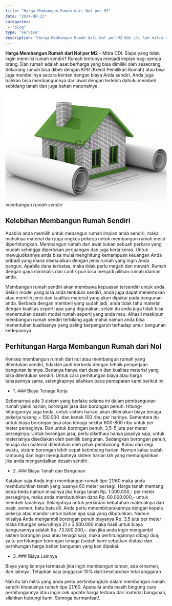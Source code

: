 ```yaml
---
title: "Harga Membangun Rumah dari Nol per M2"
date: "2024-08-22"
categories:
 - "blog"
type: "service"
description: "Harga Membangun Rumah dari Nol per M2 Nah itu lah mitra yang anda perlu pertimbangkan dalam membangun rumah sendiri khususnya rumah tipe 21/60 Apabaila and..."
---
```


**Harga Membangun Rumah dari Nol per M2** - Mitra CDI. Siapa yang tidak ingin memiliki rumah sendiri? Rumah tentunya menjadi impian bagi semua orang. Dan rumah adalah aset berharga yang bisa dimiliki oleh seseorang. Sekarang rumah bisa dibeli dengan KPR (Kredit Pemilikan Rumah) atau bisa juga membelinya secara kontan dengan biaya Anda sendiri. Anda juga bahkan bisa membangunnya dari awal dengan terlebih dahulu membeli sebidang tanah dan juga bahan materialnya.

![membangun rumah sendiri](/images/blog/harga-bangun-rumah-per-m2.jpg)
*membangun rumah sendiri*

 ## Kelebihan Membangun Rumah Sendiri

Apabila anda memilih untuk mebangun rumah impian anda sendiri, maka mahalnya material dan juga ongkos pekerja untuk membangun rumah mesti diperhitungkan. Membangun rumah dari awal bukan sebuah perkara yang mudah sehingga diperlukan perjuangan dan juga kerja keras. Untuk mewujudkannya anda bisa mulai menghitung kemampuan keuangan Anda pribadi yang mana disesuaikan dengan jenis rumah yang ingin Anda bangun. Apabila dana terbatas, maka tidak perlu megah dan mewah. Rumah dengan gaya minimalis dan cantik pun bisa menjadi pilihan rumah idaman anda.

Membangun rumah sendiri akan membawa kepuasan tersendiri untuk anda. Selain model yang bisa anda tentukan sendiri, anda juga dapat menentukan atau memilih jenis dan kualitas material yang akan dipakai pada bangunan anda. Berbeda dengan membeli yang sudah jadi, anda tidak tahu material dengan kualitas seperti apa yang digunakan, selain itu anda juga tidak bisa menentukan desain model rumah seperti yang anda mau. Alhasil meskipun membangun rumah sendiri terbilang agak mahal namun anda bisa menentukan kualitasnya yang paling berpengaruh terhadap umur bangunan kedepannya.

 ## Perhitungan Harga Membangun Rumah dari Nol

Konsep membangun rumah dari nol atau membangun rumah yang ditentukan sendiri, tidaklah jauh berbeda dengan tehnik pengerjaan bangunan lainnya. Bedanya hanya dari desain dan kualitas material yang bisa ditentukan sendiri. Untuk cara perhitungan biaya atau harga tahapannya sama, selengkapnya silahkan baca pemaparan kami berikut ini:

- 1\. ### Biaya Tenaga Kerja

Sebenarnya ada 3 sistem yang berlaku selama ini dalam pembangunan rumah yakni harian, borongan jasa dan borongan penuh. Hitung-hitungannya juga beda, untuk sistem harian, akan dikenakan biaya tenaga pekerja tukang = 150.000  dan kenek 100 ribu per harinya. Sementara itu untuk biaya borongan jasa atau tenaga sekitar 600-800 ribu untuk per meter perseginya. Dan untuk borongan penuh, 3,5-5 juta per meter perseginya. Untuk borongan jasa, perlu dikethaui hanya jasanya saja, untuk materialnya disediakan oleh pemilik bangunan. Sedangkan borongan penuh, tenaga dan material ditentukan oleh pihak pemborong. Kalau dari segi waktu, sistem borongan lebih cepat ketimbang harian. Namun kalau sudah rampung dan ingin mengubahnya sistem harian lah yang memungkinkan jika anda mengandalkan desain sendiri.
- 2\. ### Biaya Tanah dan Bangunan

Katakan saja Anda ingin membangun rumah tipe 21/60 maka anda membutuhkan tanah yang luasnya 60 meter persegi. Harga tanah memang beda-beda namun misalnya jika harga tanah Rp. 1.000.000,- per meter perseginya, maka anda membutuhkan dana Rp. 60.000.000,- untuk membeli tanahnya. Selanjutnya untuk perkiraan kebutuhan materialnya dari pasir, semen, batu bata dll. Anda perlu mmembicarakannya dengan kepala pekerja atau mandor untuk bahan apa saja yang dibutuhkan. Namun misalya Anda mengambil borongan penuh biayanya Rp. 3,5 juta per meter maka hitungan seluruhnya 21 x 3.500.000 maka hasil untuk biaya bangunannya adalah Rp. 73.500.000,-. dan jika anda ingin mengambil sistem borongan jasa atau tenaga saja, maka perhitungannya dibagi dua; yaitu perhitungan borongan tenaga (sudah kami sebutkan diatas) dan perhitungan harga bahan bangunan yang kan dipakai.
- 3\. ### Biaya Lainnya

Biaya yang lainnya termasuk jika ingin membangun taman, ada ornamen, dan lainnya. Tetapkan saja anggaran 10% dari keseluruhan total anggaran.

Nah itu lah mitra yang anda perlu pertimbangkan dalam membangun rumah sendiri khususnya rumah tipe 21/60\. Apabaila anda masih bingung cara perhitungannya atau ingin cek update harga terbaru dari material bangunan, silahkan hubungi kami. Semoga bermanfaat!.


